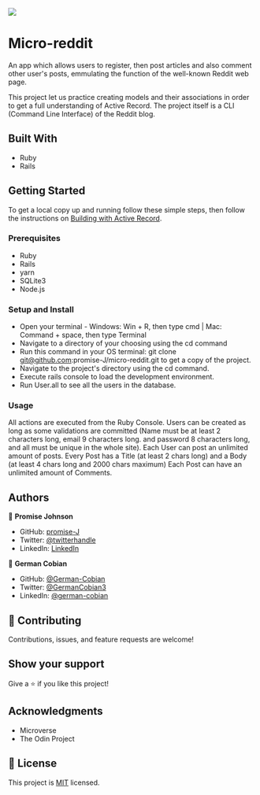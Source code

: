 ![](https://img.shields.io/badge/Microverse-blueviolet)

# Micro-reddit

An app which allows users to register, then post articles and also comment other user's posts, emmulating the function of the well-known Reddit web page.

This project let us practice creating models and their associations in order to get a full understanding of Active Record. The project itself is a CLI (Command Line Interface) of the Reddit blog.


## Built With
*  Ruby
*  Rails


## Getting Started

To get a local copy up and running follow these simple steps, then follow the instructions on [Building with Active Record](https://www.theodinproject.com/paths/full-stack-ruby-on-rails/courses/ruby-on-rails/lessons/building-with-active-record-ruby-on-rails).


### Prerequisites
 *  Ruby
 *  Rails
 *  yarn
 *  SQLite3
 *  Node.js


### Setup and Install

* Open your terminal - Windows: Win + R, then type cmd | Mac: Command + space, then type Terminal
* Navigate to a directory of your choosing using the cd command
* Run this command in your OS terminal: git clone git@github.com:promise-J/micro-reddit.git to get a copy of the project.
* Navigate to the project's directory using the cd command.
* Execute rails console to load the development environment.
* Run User.all to see all the users in the database.


### Usage

All actions are executed from the Ruby Console. Users can be created as long as some validations are committed (Name must be at least 2 characters long, email 9 characters long. and password 8 characters long, and all must be unique in the whole site). Each User can post an unlimited amount of posts. Every Post has a Title (at least 2 chars long) and a Body (at least 4 chars long and 2000 chars maximum) Each Post can have an unlimited amount of Comments.


## Authors

👤 **Promise Johnson**

* GitHub: [promise-J](https://github.com/promise-J)
* Twitter: [@twitterhandle](https://twitter.com/Promise94353263)
* LinkedIn: [LinkedIn](https://www.linkedin.com/in/promise-chiemela-788887142)

👤 **German Cobian**

* GitHub: [@German-Cobian](https://github.com/German-Cobian)
* Twitter: [@GermanCobian3](https://twitter.com/GermanCobian3)
* LinkedIn: [@german-cobian](https://www.linkedin.com/in/german-cobian/)


## 🤝 Contributing

Contributions, issues, and feature requests are welcome!


## Show your support

Give a ⭐️ if you like this project!


## Acknowledgments
* Microverse
* The Odin Project


## 📝 License

This project is [MIT](https://github.com/promise-J/micro-reddit/blob/micro-reddit-feature/LICENSE) licensed.

